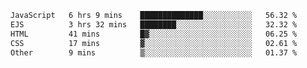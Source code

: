 <!--START_SECTION:waka-->

```txt
JavaScript   6 hrs 9 mins    ██████████████░░░░░░░░░░░   56.32 %
EJS          3 hrs 32 mins   ████████░░░░░░░░░░░░░░░░░   32.32 %
HTML         41 mins         █▓░░░░░░░░░░░░░░░░░░░░░░░   06.25 %
CSS          17 mins         ▓░░░░░░░░░░░░░░░░░░░░░░░░   02.61 %
Other        9 mins          ▒░░░░░░░░░░░░░░░░░░░░░░░░   01.37 %
```

<!--END_SECTION:waka-->
